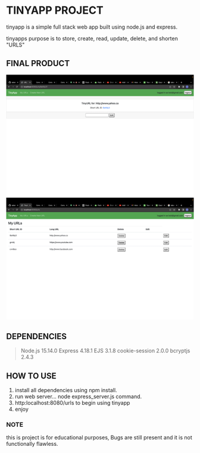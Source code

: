 # TINYAPP PROJECT
tinyapp is a simple full stack web app built using node.js and express.

tinyapps purpose is to store, create, read, update, delete, and shorten "URLS"

## FINAL PRODUCT

!["Screenshot of urls edit page"](https://github.com/Devcab2/tinyapp/blob/main/docs/tinyapp%20edit-page.png?raw=true)
!["Screenshot of urls page"](https://github.com/Devcab2/tinyapp/blob/main/docs/tinyapp%20urls-page.png?raw=true) 

## DEPENDENCIES
> Node.js 15.14.0
> Express 4.18.1
> EJS 3.1.8
> cookie-session 2.0.0
> bcryptjs 2.4.3

## HOW TO USE
1. install all dependencies using npm install.
2. run web server... node express_server.js command.
3. http:localhost:8080/urls to begin using tinyapp
4. enjoy

### NOTE

this is project is for educational purposes, Bugs are still present and it is not functionally flawless.